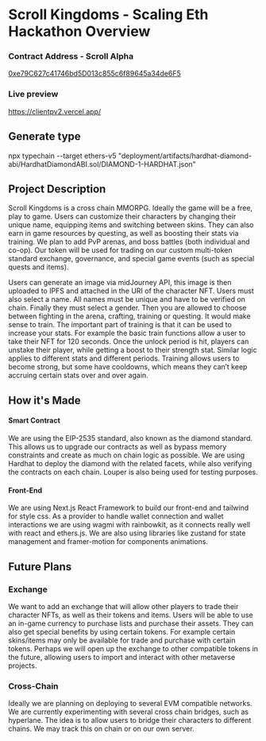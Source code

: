 # Scroll Kingdoms - Scaling Eth Hackathon Overview

### Contract Address - Scroll Alpha

[0xe79C627c41746bd5D013c855c6f89645a34de6F5](https://blockscout.scroll.io/address/0xe79C627c41746bd5D013c855c6f89645a34de6F5)

### Live preview 
https://clientpv2.vercel.app/

## Generate type

npx typechain --target ethers-v5 "deployment/artifacts/hardhat-diamond-abi/HardhatDiamondABI.sol/DIAMOND-1-HARDHAT.json"

##  Project Description

Scroll Kingdoms is a cross chain MMORPG. Ideally the game will be a free, play to game. Users can customize their characters by changing their unique name, equipping items and switching between skins. They can also earn in game resources by questing, as well as boosting their stats via training. We plan to add PvP arenas, and boss battles (both individual and co-op). Our token will be used for trading on our custom multi-token standard exchange, governance, and special game events (such as special quests and items).

Users can generate an image via midJourney API, this image is then uploaded to IPFS and attached in the URI of the character NFT. Users must also select a name. All names must be unique and have to be verified on chain. Finally they must select a gender. 
Then you are allowed to choose between fighting in the arena, crafting, training or questing. It would make sense to train. The important part of training is that it can be used to increase your stats. For example the basic train functions allow a user to take their NFT for 120 seconds. Once the unlock period is hit, players can unstake their player, while getting a boost to their strength stat. Similar logic applies to different stats and different periods. Training allows users to become strong, but some have cooldowns, which means they can’t keep accruing certain stats over and over again. 



## How it's Made

#### Smart Contract

We are using the EIP-2535 standard, also known as the diamond standard. This allows us to upgrade our contracts as well as bypass memory constraints and create as much on chain logic as possible. We are using Hardhat to deploy the diamond with the related facets, while also verifying the contracts on each chain. Louper is also being used for testing purposes. 

#### Front-End

We are using Next.js React Framework to build our front-end and tailwind for style css. As a provider to handle wallet connection and wallet interactions we are using wagmi with rainbowkit, as it connects really well with react and ethers.js. We are also using libraries like zustand for state management and framer-motion for components animations.

## Future Plans

### Exchange

We want to add an exchange that will allow other players to trade their character NFTs, as well as their tokens and items. Users will be able to use an in-game currency to purchase lists and purchase their assets. They can also get special benefits by using certain tokens. For example certain skins/items may only be available for trade and purchase with certain tokens. Perhaps we will open up the exchange to other compatible tokens in the future, allowing users to import and interact with other metaverse projects. 

### Cross-Chain

Ideally we are planning on deploying to several EVM compatible networks. We are currently experimenting with several cross chain bridges, such as hyperlane. The idea is to allow users to bridge their characters to different chains. We may track this on chain or on our own server.
